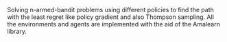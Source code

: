 Solving n-armed-bandit problems using different policies to find the path with the least regret like policy gradient and also Thompson sampling. All the environments and agents are implemented with the aid of the Amalearn library. 